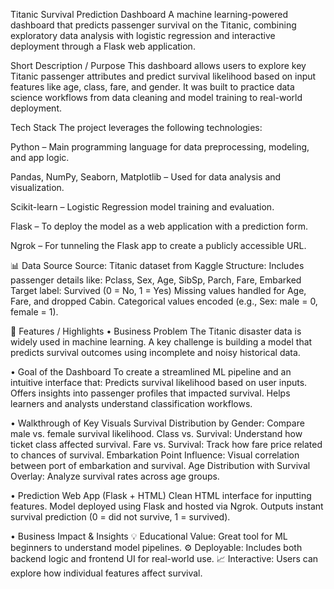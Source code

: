 Titanic Survival Prediction Dashboard
A machine learning-powered dashboard that predicts passenger survival on the Titanic, combining exploratory data analysis with logistic regression and interactive deployment through a Flask web application.

Short Description / Purpose
This dashboard allows users to explore key Titanic passenger attributes and predict survival likelihood based on input features like age, class, fare, and gender. It was built to practice data science workflows from data cleaning and model training to real-world deployment.

Tech Stack
The project leverages the following technologies:

Python – Main programming language for data preprocessing, modeling, and app logic.

Pandas, NumPy, Seaborn, Matplotlib – Used for data analysis and visualization.

Scikit-learn – Logistic Regression model training and evaluation.

Flask – To deploy the model as a web application with a prediction form.

Ngrok – For tunneling the Flask app to create a publicly accessible URL.


📊 Data Source
Source: Titanic dataset from Kaggle 
Structure: Includes passenger details like:
Pclass, Sex, Age, SibSp, Parch, Fare, Embarked
Target label: Survived (0 = No, 1 = Yes)
Missing values handled for Age, Fare, and dropped Cabin.
Categorical values encoded (e.g., Sex: male = 0, female = 1).

🌟 Features / Highlights
• Business Problem
The Titanic disaster data is widely used in machine learning. A key challenge is building a model that predicts survival outcomes using incomplete and noisy historical data.

• Goal of the Dashboard
To create a streamlined ML pipeline and an intuitive interface that:
Predicts survival likelihood based on user inputs.
Offers insights into passenger profiles that impacted survival.
Helps learners and analysts understand classification workflows.

• Walkthrough of Key Visuals
Survival Distribution by Gender: Compare male vs. female survival likelihood.
Class vs. Survival: Understand how ticket class affected survival.
Fare vs. Survival: Track how fare price related to chances of survival.
Embarkation Point Influence: Visual correlation between port of embarkation and survival.
Age Distribution with Survival Overlay: Analyze survival rates across age groups.

• Prediction Web App (Flask + HTML)
Clean HTML interface for inputting features.
Model deployed using Flask and hosted via Ngrok.
Outputs instant survival prediction (0 = did not survive, 1 = survived).

• Business Impact & Insights
💡 Educational Value: Great tool for ML beginners to understand model pipelines.
⚙️ Deployable: Includes both backend logic and frontend UI for real-world use.
📈 Interactive: Users can explore how individual features affect survival.
